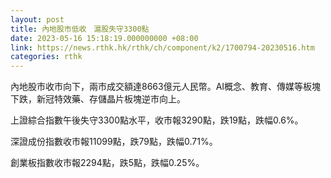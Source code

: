 ```yaml
---
layout: post
title: 內地股市低收　滬股失守3300點
date: 2023-05-16 15:18:19.000000000 +08:00
link: https://news.rthk.hk/rthk/ch/component/k2/1700794-20230516.htm
categories: rthk
---
```


內地股市收市向下，兩市成交額達8663億元人民幣。AI概念、教育、傳媒等板塊下跌，新冠特效藥、存儲晶片板塊逆市向上。

上證綜合指數午後失守3300點水平，收市報3290點，跌19點，跌幅0.6%。

深證成份指數收市報11099點，跌79點，跌幅0.71%。

創業板指數收市報2294點，跌5點，跌幅0.25%。
